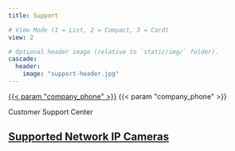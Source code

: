 ```yaml
---
title: Support

# View Mode (1 = List, 2 = Compact, 3 = Card)
view: 2

# Optional header image (relative to `static/img/` folder).
cascade:
  header:
    image: "support-header.jpg"
---
```


<div class="blockquote text-center">
<p class="display-4">
  <a class="d-inline d-sm-none" href='tel:{{< param "company_phone" >}}'>{{< param "company_phone" >}}</a>
  <span class="d-none d-sm-inline">{{< param "company_phone" >}}</a>
</p>
<p>Customer Support Center</p>
</div>

## [Supported Network IP Cameras](http://data.emstone.com/docs/dvr/ip-camera-list.html)
